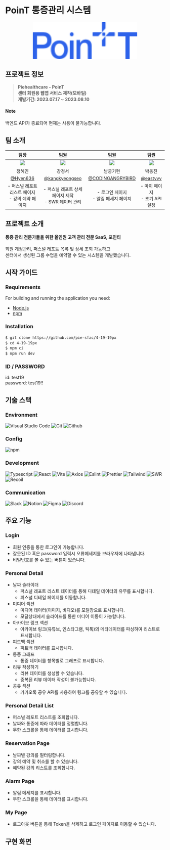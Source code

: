 # PoinT 통증관리 시스템

<div align="center">
<img width="330" alt="image" src="src/assets/images/Logo.svg">
</div>

## 프로젝트 정보

> **Piehealthcare - PoinT**
<br/>**센터 회원용 웹앱 서비스 제작(모바일)** 
<br/>**개발기간: 2023.07.17 ~ 2023.08.10**

#### Note
백엔드 API가 종료되어 현재는 사용이 불가능합니다.

## 팀 소개

|팀장|팀원|팀원|팀원|
|:---:|:---:|:---:|:---:|
|<img width="160px" src="https://avatars.githubusercontent.com/u/94895962?v=4" />|<img width="160px" src="https://avatars.githubusercontent.com/u/45960361?v=4">|<img width="160px" src="https://avatars.githubusercontent.com/u/133086881?s=400&v=4">|<img width="160px" src="https://avatars.githubusercontent.com/u/137749126?v=4">|
|정혜인|강경서|남궁기현|박동진|
|[@Hyen636](https://github.com/Hyen636)|[@kangkyeongseo](https://github.com/kangkyeongseo)|[@CODINGANGRYBIRD](https://github.com/CODINGANGRYBIRD)|[@eastvvv](https://github.com/eastvvv)|
|- 퍼스널 레포트 리스트 페이지 <br/> - 강의 예약 페이지|- 퍼스널 레포트 상세 페이지 제작 <br/> - SWR 데이터 관리|- 로그인 페이지 <br/> - 알림 메세지 페이지|- 마이 페이지 <br/> - 초기 API 설정|

## 프로젝트 소개
**통증 관리 전문가들을 위한 올인원 고객 관리 전문 SaaS, 포인티**
</br>
</br>
회원 계정관리, 퍼스널 레포트 목록 및 상세 조회 가능하고 
</br>
센터에서 생성된 그룹 수업을 예약할 수 있는 시스템을 개발했습니다.

## 시작 가이드

### Requirements

For building and running the application you need:

- [Node.js](https://nodejs.org/ko/download)
- [npm](https://www.npmjs.com/package/package)

### Installation

``` bash
$ git clone https://github.com/pie-sfac/4-19-19px
$ cd 4-19-19px
$ npm ci
$ npm run dev
```

### ID / PASSWORD
id: test19</br>
password: test19!!

## 기술 스택

### Environment

![Visual Studio Code](https://img.shields.io/badge/Visual%20Studio%20Code-007ACC?style=for-the-badge&logo=Visual%20Studio%20Code&logoColor=white)
![Git](https://img.shields.io/badge/Git-F05032?style=for-the-badge&logo=Git&logoColor=white)
![Github](https://img.shields.io/badge/GitHub-181717?style=for-the-badge&logo=GitHub&logoColor=white)

### Config

![npm](https://img.shields.io/badge/npm-CB3837?style=for-the-badge&logo=npm&logoColor=white) 

### Development

![Typescript](https://img.shields.io/badge/Typescript-3178C6?style=for-the-badge&logo=typescript&logoColor=white)
![React](https://img.shields.io/badge/React-20232A?style=for-the-badge&logo=react&logoColor=61DAFB)
![Vite](https://img.shields.io/badge/Vite-646CFF?style=for-the-badge&logo=vite&logoColor=white)
![Axios](https://img.shields.io/badge/axios-5A29E4.svg?&style=for-the-badge&logo=axios&logoColor=white)
![Eslint](https://img.shields.io/badge/eslint-4B32C3.svg?&style=for-the-badge&logo=eslint&logoColor=white)
![Prettier](https://img.shields.io/badge/prettier-DF0067.svg?&style=for-the-badge&logo=prettier&logoColor=white)
![Tailwind](https://img.shields.io/badge/Tailwind-06B6D4.svg?&style=for-the-badge&logo=tailwindcss&logoColor=white)
![SWR](https://img.shields.io/badge/SWR-EEEEEE.svg?&style=for-the-badge&logo=&logoColor=white)
![Recoil](https://img.shields.io/badge/Recoil-3578E5.svg?&style=for-the-badge&logo=recoil&logoColor=white)
### Communication

![Slack](https://img.shields.io/badge/Slack-4A154B?style=for-the-badge&logo=Slack&logoColor=white)
![Notion](https://img.shields.io/badge/Notion-000000?style=for-the-badge&logo=Notion&logoColor=white)
![Figma](https://img.shields.io/badge/Figma-F24E1E?style=for-the-badge&logo=Figma&logoColor=white)
![Discord](https://img.shields.io/badge/Discord-5865F2?style=for-the-badge&logo=Discord&logoColor=white)

## 주요 기능

### Login
- 회원 인증을 통한 로그인이 가능합니다.
- 잘못된 ID 혹은 password 입력시 오류메세지를 브라우저에 나타냅니다.
- 비밀번호를 볼 수 있는 버튼이 있습니다.

### Personal Detail
- 날짜 슬라이더
    - 퍼스널 레포트 리스트 데이터를 통해 디테일 데이터의 유무를 표시합니다.
    - 퍼스널 디테일 페이지를 이동합니다.
- 미디어 섹션
    - 미디어 데이터(이미지, 비디오)를 모달창으로 표시합니다.
    - 모달상태에서 슬라이드를 통한 미디어 이동이 가능합니다.
- 아카이브 링크 섹션
    - 아카이브 링크(유튜브, 인스타그램, 틱톡)의 메타데이터를 파싱하여 리스트로 표시합니다.
- 피드백 섹션
    - 피트백 데이터를 표시합니다.
- 통증 그래프
    - 통증 데이터를 항목별로 그래프로 표시합니다.
- 리뷰 작성하기
    - 리뷰 데이터를 생성할 수 있습니다.
    - 중복된 리뷰 데이터 작성이 불가능합니다.
- 공유 섹션
    - 카카오톡 공유 API를 사용하여 링크를 공유할 수 있습니다.

### Personal Detail List
- 퍼스널 레포트 리스트를 조회합니다.
- 날짜와 통증에 따라 데이터를 정렬합니다.
- 무한 스크롤을 통해 데이터를 표시합니다.

### Reservation Page
- 날짜별 강의를 필터링합니다.
- 강의 예약 및 취소를 할 수 있습니다. 
- 예약된 강의 리스트를 조회합니다.

### Alarm Page
- 알림 메세지를 표시합니다.
- 무한 스크롤을 통해 데이터를 표시합니다.

### My Page
- 로그아웃 버튼을 통해 Token을 삭제하고 로그인 페이지로 이동할 수 있습니다.

## 구현 화면
